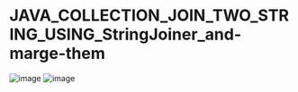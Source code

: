 # JAVA_COLLECTION_JOIN_TWO_STRING_USING_StringJoiner_and-marge-them
![image](https://user-images.githubusercontent.com/115396834/222872408-aaafb62e-c25b-4601-a4b4-e5e9557176cd.png)
![image](https://user-images.githubusercontent.com/115396834/222872415-d42fe67a-8e26-4068-802d-cdead1e4d2e4.png)
